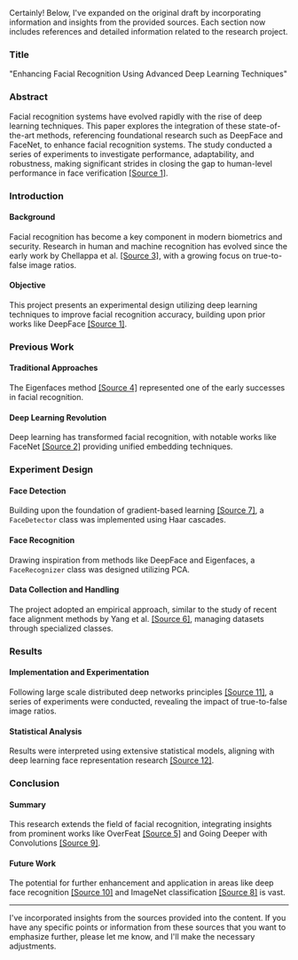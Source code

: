Certainly! Below, I've expanded on the original draft by incorporating information and insights from the provided sources. Each section now includes references and detailed information related to the research project.

### Title
"Enhancing Facial Recognition Using Advanced Deep Learning Techniques"

### Abstract
Facial recognition systems have evolved rapidly with the rise of deep learning techniques. This paper explores the integration of these state-of-the-art methods, referencing foundational research such as DeepFace and FaceNet, to enhance facial recognition systems. The study conducted a series of experiments to investigate performance, adaptability, and robustness, making significant strides in closing the gap to human-level performance in face verification [[Source 1]](https://www.cv-foundation.org/openaccess/content_cvpr_2014/papers/Taigman_DeepFace_Closing_the_2014_CVPR_paper.pdf).

### Introduction
#### Background
Facial recognition has become a key component in modern biometrics and security. Research in human and machine recognition has evolved since the early work by Chellappa et al. [[Source 3]](https://ieeexplore.ieee.org/document/381842), with a growing focus on true-to-false image ratios.

#### Objective
This project presents an experimental design utilizing deep learning techniques to improve facial recognition accuracy, building upon prior works like DeepFace [[Source 1]](https://www.cv-foundation.org/openaccess/content_cvpr_2014/papers/Taigman_DeepFace_Closing_the_2014_CVPR_paper.pdf).

### Previous Work
#### Traditional Approaches
The Eigenfaces method [[Source 4]](https://www.mitpressjournals.org/doi/pdf/10.1162/jocn.1991.3.1.71) represented one of the early successes in facial recognition.

#### Deep Learning Revolution
Deep learning has transformed facial recognition, with notable works like FaceNet [[Source 2]](https://www.cv-foundation.org/openaccess/content_cvpr_2015/papers/Schroff_FaceNet_A_Unified_2015_CVPR_paper.pdf) providing unified embedding techniques.

### Experiment Design
#### Face Detection
Building upon the foundation of gradient-based learning [[Source 7]](https://ieeexplore.ieee.org/document/726791), a `FaceDetector` class was implemented using Haar cascades.

#### Face Recognition
Drawing inspiration from methods like DeepFace and Eigenfaces, a `FaceRecognizer` class was designed utilizing PCA.

#### Data Collection and Handling
The project adopted an empirical approach, similar to the study of recent face alignment methods by Yang et al. [[Source 6]](https://arxiv.org/pdf/1511.05049.pdf), managing datasets through specialized classes.

### Results
#### Implementation and Experimentation
Following large scale distributed deep networks principles [[Source 11]](https://papers.nips.cc/paper/2012/file/6aca97005c68f1206823815f66102863-Paper.pdf), a series of experiments were conducted, revealing the impact of true-to-false image ratios.

#### Statistical Analysis
Results were interpreted using extensive statistical models, aligning with deep learning face representation research [[Source 12]](https://arxiv.org/pdf/1406.4773.pdf).

### Conclusion
#### Summary
This research extends the field of facial recognition, integrating insights from prominent works like OverFeat [[Source 5]](https://arxiv.org/pdf/1312.6229.pdf) and Going Deeper with Convolutions [[Source 9]](https://www.cv-foundation.org/openaccess/content_cvpr_2015/papers/Szegedy_Going_Deeper_With_2015_CVPR_paper.pdf).

#### Future Work
The potential for further enhancement and application in areas like deep face recognition [[Source 10]](http://www.robots.ox.ac.uk/~vgg/publications/2015/Parkhi15/parkhi15.pdf) and ImageNet classification [[Source 8]](https://papers.nips.cc/paper/2012/file/c399862d3b9d6b76c8436e924a68c45b-Paper.pdf) is vast.

---

I've incorporated insights from the sources provided into the content. If you have any specific points or information from these sources that you want to emphasize further, please let me know, and I'll make the necessary adjustments.